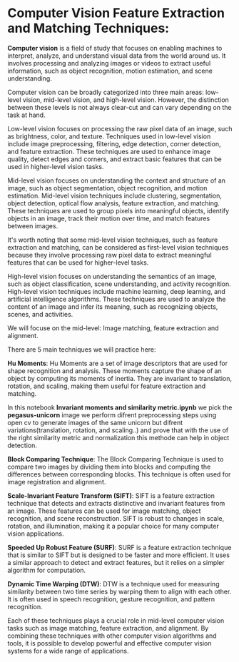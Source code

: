 # Computer Vision Feature Extraction and Matching Techniques:

__Computer vision__ is a field of study that focuses on enabling machines to interpret, analyze, and understand visual data from the world around us. It involves processing and analyzing images or videos to extract useful information, such as object recognition, motion estimation, and scene understanding.


Computer vision can be broadly categorized into three main areas: low-level vision, mid-level vision, and high-level vision. However, the distinction between these levels is not always clear-cut and can vary depending on the task at hand.

Low-level vision focuses on processing the raw pixel data of an image, such as brightness, color, and texture. Techniques used in low-level vision include image preprocessing, filtering, edge detection, corner detection, and feature extraction. These techniques are used to enhance image quality, detect edges and corners, and extract basic features that can be used in higher-level vision tasks.

Mid-level vision focuses on understanding the context and structure of an image, such as object segmentation, object recognition, and motion estimation. Mid-level vision techniques include clustering, segmentation, object detection, optical flow analysis, feature extraction, and matching. These techniques are used to group pixels into meaningful objects, identify objects in an image, track their motion over time, and match features between images.

It's worth noting that some mid-level vision techniques, such as feature extraction and matching, can be considered as first-level vision techniques because they involve processing raw pixel data to extract meaningful features that can be used for higher-level tasks.

High-level vision focuses on understanding the semantics of an image, such as object classification, scene understanding, and activity recognition. High-level vision techniques include machine learning, deep learning, and artificial intelligence algorithms. These techniques are used to analyze the content of an image and infer its meaning, such as recognizing objects, scenes, and activities.

We will focuse on the mid-level: Image matching, feature extraction and alignment.

There are 5 main techniques we will practice here:

__Hu Moments__: Hu Moments are a set of image descriptors that are used for shape recognition and analysis. These moments capture the shape of an object by computing its moments of inertia. They are invariant to translation, rotation, and scaling, making them useful for feature extraction and matching.

In this notebook __Invariant moments and similarity metric.ipynb__ we pick the __pegasus-unicorn__ image we perform difrent preprocessing steps using open cv to generate images of the same unicorn but difrent variations(translation, rotation, and scaling..) and prove that with the use of the right similarity metric and normalization this methode can help in object detection.

__Block Comparing Technique__: The Block Comparing Technique is used to compare two images by dividing them into blocks and computing the differences between corresponding blocks. This technique is often used for image registration and alignment.

__Scale-Invariant Feature Transform (SIFT)__: SIFT is a feature extraction technique that detects and extracts distinctive and invariant features from an image. These features can be used for image matching, object recognition, and scene reconstruction. SIFT is robust to changes in scale, rotation, and illumination, making it a popular choice for many computer vision applications.

__Speeded Up Robust Feature (SURF)__: SURF is a feature extraction technique that is similar to SIFT but is designed to be faster and more efficient. It uses a similar approach to detect and extract features, but it relies on a simpler algorithm for computation.

__Dynamic Time Warping (DTW)__: DTW is a technique used for measuring similarity between two time series by warping them to align with each other. It is often used in speech recognition, gesture recognition, and pattern recognition.

Each of these techniques plays a crucial role in mid-level computer vision tasks such as image matching, feature extraction, and alignment. By combining these techniques with other computer vision algorithms and tools, it is possible to develop powerful and effective computer vision systems for a wide range of applications.

